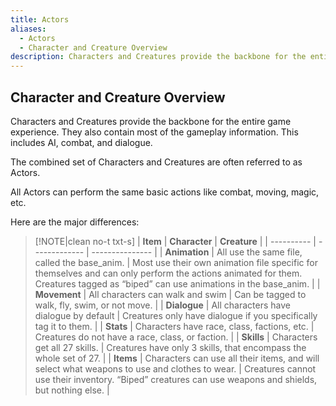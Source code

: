 ```yaml
---
title: Actors
aliases:
  - Actors
  - Character and Creature Overview
description: Characters and Creatures provide the backbone for the entire game experience. They also contain most of the gameplay information.
---
```

## Character and Creature Overview

Characters and Creatures provide the backbone for the entire game experience. They also contain most of the gameplay information. This includes AI, combat, and dialogue.

The combined set of Characters and Creatures are often referred to as Actors.

All Actors can perform the same basic actions like combat, moving, magic, etc.

Here are the major differences:

> [!NOTE|clean no-t txt-s]
> | **Item** | **Character** | **Creature** |
> | ---------- | ------------- | --------------- |
> | **Animation** | All use the same file, called the base\_anim. | Most use their own animation file specific for themselves and can only perform the actions animated for them. Creatures tagged as “biped” can use animations in the base\_anim. |
> | **Movement**  | All characters can walk and swim  | Can be tagged to walk, fly, swim, or not move.   |
> | **Dialogue**  | All characters have dialogue by default    | Creatures only have dialogue if you specifically tag it to them.   |
> | **Stats**  | Characters have race, class, factions, etc.  | Creatures do not have a race, class, or faction.    |
> | **Skills**  | Characters get all 27 skills.  | Creatures have only 3 skills, that encompass the whole set of 27.  |
> | **Items** | Characters can use all their items, and will select what weapons to use and clothes to wear. | Creatures cannot use their inventory. “Biped” creatures can use weapons and shields, but nothing else.   |
